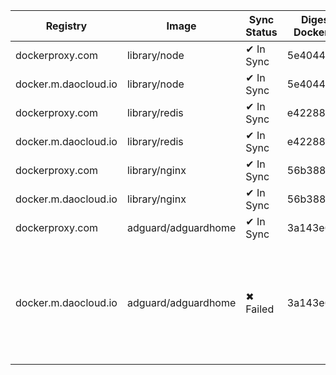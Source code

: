 | Registry | Image | Sync Status | Digest Docker.io | Digest Mirror | Error |
|----------|-------|-------------|------------------|---------------|-------|
| dockerproxy.com | library/node | ✔ In Sync | 5e4044ff... | 5e4044ff... | |
| docker.m.daocloud.io | library/node | ✔ In Sync | 5e4044ff... | 5e4044ff... | |
| dockerproxy.com | library/redis | ✔ In Sync | e422889e... | e422889e... | |
| docker.m.daocloud.io | library/redis | ✔ In Sync | e422889e... | e422889e... | |
| dockerproxy.com | library/nginx | ✔ In Sync | 56b388b0... | 56b388b0... | |
| docker.m.daocloud.io | library/nginx | ✔ In Sync | 56b388b0... | 56b388b0... | |
| dockerproxy.com | adguard/adguardhome | ✔ In Sync | 3a143e6c... | 3a143e6c... | |
| docker.m.daocloud.io | adguard/adguardhome | ✖ Failed | 3a143e6c... | | Error response from daemon: pull access denied for docker.m.daocloud.io/adguard/adguardhome, repository does not exist or may require 'docker login': denied: 这个镜像不在白名单, 请将其加入. this image is not on the allowlist, please add it. https://github.com/DaoCloud/public-image-mirror/issues/2328 |

